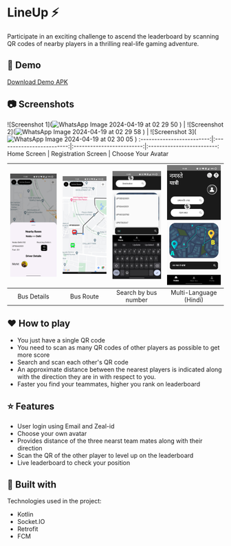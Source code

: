 # LineUp ⚡ 

Participate in an exciting challenge to ascend the leaderboard by scanning QR codes of nearby players in a thrilling real-life gaming adventure.

## 🚀 Demo
[Download Demo APK]()

## 📷 Screenshots
![Screenshot 1](![WhatsApp Image 2024-04-19 at 02 29 50](https://github.com/phoenix-kanak/Lineup/assets/132151345/a03abc31-008d-4afd-9bf8-4dfbb3c9d8c9)
) | ![Screenshot 2](![WhatsApp Image 2024-04-19 at 02 29 58](https://github.com/phoenix-kanak/Lineup/assets/132151345/2e0bb903-0dbc-46f3-9e90-fbd7fc98d553)
) | ![Screenshot 3](![WhatsApp Image 2024-04-19 at 02 30 05](https://github.com/phoenix-kanak/Lineup/assets/132151345/d0c5e0e3-33bc-4193-afa8-e40accbf679a)
)
:-------------------------:|:-------------------------:|:-------------------------:|:-------------------------:
Home Screen | Registration Screen | Choose Your Avatar

![Screenshot 5](https://github.com/mohitsingh35/NextBus/blob/master/himsafar%20images/Screenshot_2023-12-28-23-35-10-49_d0a15a589648c4bf34ad2f5e52ad3d18.jpg?raw=true) | ![Screenshot 6](https://github.com/mohitsingh35/NextBus/blob/master/himsafar%20images/Screenshot_2023-12-28-23-35-16-13_d0a15a589648c4bf34ad2f5e52ad3d18.jpg?raw=true) | ![Screenshot 7](https://github.com/mohitsingh35/NextBus/blob/master/himsafar%20images/Screenshot_2023-12-28-23-35-33-25_d0a15a589648c4bf34ad2f5e52ad3d18.jpg?raw=true) | ![Screenshot 8](https://github.com/mohitsingh35/NextBus/blob/master/himsafar%20images/Screenshot_2023-12-28-23-35-39-55_d0a15a589648c4bf34ad2f5e52ad3d18.jpg?raw=true)
:-------------------------:|:-------------------------:|:-------------------------:|:-------------------------:
Bus Details | Bus Route | Search by bus number | Multi-Language (Hindi)







## ❤️ How to play
- You just have a single QR code
- You need to scan as many QR codes of other players as possible to get more score
- Search and scan each other's QR code
- An approximate distance between the nearest players is indicated along with the direction they are in with respect to you.
- Faster you find your teammates, higher you rank on leaderboard


## ⭐ Features
- User login using Email and Zeal-id
- Choose your own avatar
- Provides distance of the three nearst team mates along with their direction
- Scan the QR of the other player to level up on the leaderboard
- Live leaderboard to check your position

## 🔧 Built with
Technologies used in the project:
- Kotlin
- Socket.IO
- Retrofit
- FCM



